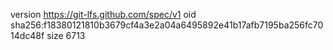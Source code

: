 version https://git-lfs.github.com/spec/v1
oid sha256:f18380121810b3679cf4a3e2a04a6495892e41b17afb7195ba256fc7014dc48f
size 6713
